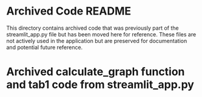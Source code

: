 # Archived Code README

This directory contains archived code that was previously part of the streamlit_app.py file but has been moved here for reference. These files are not actively used in the application but are preserved for documentation and potential future reference.

# Archived calculate_graph function and tab1 code from streamlit_app.py
